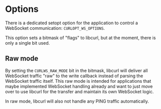 # Options

There is a dedicated setopt option for the application to control a WebSocket
communication: `CURLOPT_WS_OPTIONS`.

This option sets a bitmask of "flags" to libcurl, but at the moment, there is
only a single bit used.

## Raw mode

By setting the `CURLWS_RAW_MODE` bit in the bitmask, libcurl will deliver all
WebSocket traffic "raw" to the write callback instead of parsing the WebSocket
traffic itself. This raw mode is intended for applications that maybe
implemented WebSocket handling already and want to just move over to use
libcurl for the transfer and maintain its own WebSocket logic.

In raw mode, libcurl will also not handle any PING traffic automatically.
